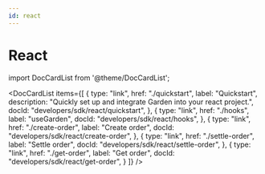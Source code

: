 ```yaml
---
id: react
---
```


# React

import DocCardList from '@theme/DocCardList';

<DocCardList
items={[
{
type: "link",
href: "./quickstart",
label: "Quickstart",
description: "Quickly set up and integrate Garden into your react project.",
docId: "developers/sdk/react/quickstart",
},
{
type: "link",
href: "./hooks",
label: "useGarden",
docId: "developers/sdk/react/hooks",
},
{
type: "link",
href: "./create-order",
label: "Create order",
docId: "developers/sdk/react/create-order",
},
{
type: "link",
href: "./settle-order",
label: "Settle order",
docId: "developers/sdk/react/settle-order",
},
{
type: "link",
href: "./get-order",
label: "Get order",
docId: "developers/sdk/react/get-order",
}
]}
/>